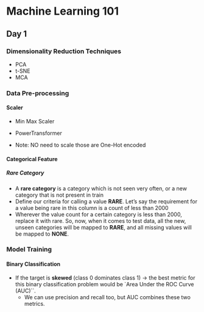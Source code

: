 # Machine Learning 101

## Day 1
### Dimensionality Reduction Techniques
- PCA
- t-SNE
- MCA
### Data Pre-processing
#### Scaler
- Min Max Scaler
- PowerTransformer

- Note: NO need to scale those are One-Hot encoded
#### Categorical Feature
##### Rare Category

- A **rare category** is a category which is not seen very often, or a new category that is not present in train
- Define our criteria for calling a value **RARE**. Let’s say the requirement for a value being rare in this column is a count of less than 2000
- Wherever the value count for a certain category is less than 2000, replace it with rare. So, now, when it comes to test data, all the new, unseen categories will be mapped to **RARE**, and all missing values will be mapped to **NONE**.

### Model Training

#### Binary Classification

- If the target is **skewed** (class 0 dominates class 1) &#8594; the best metric for this binary classification problem would be `Area Under the ROC Curve (AUC)``.
  - We can use precision and recall too, but AUC combines these two metrics.
